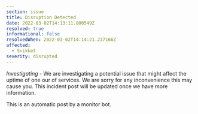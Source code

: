 ```yaml
---
section: issue
title: Disruption Detected
date: 2022-03-02T14:13:11.800549Z
resolved: true
informational: false
resolvedWhen: 2022-03-02T14:14:21.237166Z
affected:
  - Snikket
severity: disrupted
---
```

*Investigating* - We are investigating a potential issue that might affect the uptime of one our of services. We are sorry for any inconvenience this may cause you. This incident post will be updated once we have more information.

This is an automatic post by a monitor bot.
        